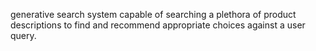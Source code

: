 generative search system capable of searching a plethora of product descriptions to find and recommend appropriate choices against a user query.